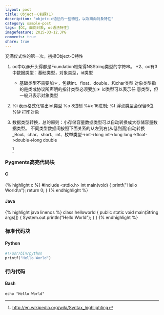 ```yaml
---
layout: post
title: Object－C初探(1)
description: "objetc-c语法的一些特性，以及面向对象特性"
category: sample-post
tags: [OC, 面向对象, oc语法特性]
imagefeature: 2015-03-12.JPG
comments: true
share: true
---
```


充满仪式性的第一次。初探Object-C特性
1.	oc中以@开头得都是Foundation框架得NSString类型的字符串。
*2、oc有3中数据类型：基础类型，对象类型，id类型
	*	基础类型不需要加＊，包括int、float、double、和char类型
	对象类型指的是类或协议所声明的指针类型必须要加＊
	id类型可以表示任 意类型，但一般只表示对象类型
3.	%i 表示格式化输出int类型  %o 8进制 %#x 16进制; %f 浮点类型会保留6位 %@ 打印对象
4.	数据类型转换，总的原则：小存储容量数据类型可以自动转换成大存储容量数据类型。
	不同类型数据间按照下面关系的从左到右(从低到高)自动转换
		_Bool、char、short、int、枚举类型->int->long int->long long->float->double->long double

	[^1]
<!--more-->

[^1]: <http://en.wikipedia.org/wiki/Syntax_highlighting>

### Pygments高亮代码块

#### C

{% highlight c %}
#include <stdio.h>
int main(void)
{
    printf("Hello World\n");
    return 0;
}
{% endhighlight %}

#### Java

{% highlight java linenos %}
class helloworld
{
    public static void main(String args[])
    {
        System.out.println("Hello World");
    }
}
{% endhighlight %}

### 标准代码块

#### Python

~~~ python
#!/usr/bin/python
printf("Hello World")
~~~

### 行内代码

#### Bash

`echo "Hello World"`
